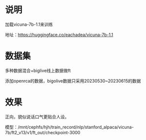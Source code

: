 # 说明

加载vicuna-7b-1.1来训练

地址：https://huggingface.co/eachadea/vicuna-7b-1.1

# 数据集


多种数据混合+biglive线上数据做ft


添加openrca的数据，bigolive数据只采用20230530~20230615的数据


# 效果


正向，貌似说话口气更贴合人设。


模型：/mnt/cephfs/hjh/train_record/nlp/stanford_alpaca/vicuna-7b/ft2_v13/v1/ft_out/checkpoint-3000